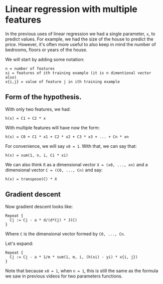 # Linear regression with multiple features

In the previous uses of linear regression we had a single parameter, `x`, to predict values. For example, we had the size of the house to predict the price. However, it's often more useful to also keep in mind the number of bedrooms, floors or years of the house.

We will start by adding some notation: 

```
n = number of features
xi = features of ith training example (it is n dimentional vector also)
x{i,j} = value of feature j in ith training example
```

## Form of the hypothesis.

With only two features, we had:

```
h(x) = C1 + C2 * x
```

With multiple features will have now the form:

```
h(x) = C0 + C1 * x1 + C2 * x2 + C3 * x3 + ... + Cn * xn
```

For convenience, we will say `x0 = 1`. With that, we can say that:

```
h(x) = sum(1, n, i, Ci * xi)
```

We can also think it as a dimensional vector `X = (x0, ..., xn)` and a dimensional vector `C = (C0, ..., Cn)` and say: 

```
h(x) = transpose(C) * X
```

## Gradient descent

Now gradient descent looks like:

```
Repeat {
  Cj := Cj - a * d/(d*Cj) * J(C)
}
```

Where `C` is the dimensional vector formed by `C0, ..., Cn`.

Let's expand:

```
Repeat {
  Cj := Cj - a * 1/m * sum(1, m, i, (h(xi) - yi) * x{i, j})
}
```

Note that because `x0 = 1`, when `n = 1`, this is still the same as the formula we saw in previous videos for two parameters functions.
